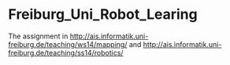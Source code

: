 Freiburg_Uni_Robot_Learing
==========================

The assignment in http://ais.informatik.uni-freiburg.de/teaching/ws14/mapping/ and http://ais.informatik.uni-freiburg.de/teaching/ss14/robotics/
